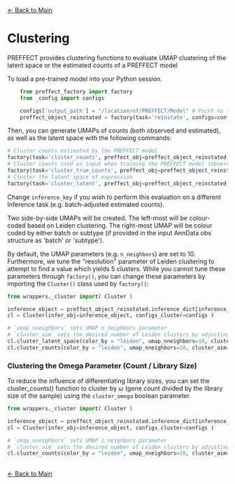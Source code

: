 [← Back to Main](../readme/readme.md#clustering)

# Clustering
PREFFECT provides clustering functions to evaluate UMAP clustering of the latent space or the estimated counts of a PREFFECT model

To load a pre-trained model into your Python session.
```python
    from preffect_factory import factory
    from _config import configs

    configs['output_path'] = "/location/of/PREFFECT/Model" # Point to the PREFFECT model you wish to import
    preffect_object_reinstated = factory(task='reinstate', configs=configs, trigger_setup=True)
```

Then, you can generate UMAPs of counts (both observed and estimated), as well as the latent space with the following commands:

```python
# Cluster counts estimated by the PREFFECT model
factory(task='cluster_counts', preffect_obj=preffect_object_reinstated, inference_key='endogenous', trigger_setup=False, configs=configs)
# Cluster counts used as input when training the PREFFECT model (observed or "true" counts)
factory(task='cluster_true_counts', preffect_obj=preffect_object_reinstated, inference_key='endogenous', trigger_setup=False, configs=configs)
# Cluster the latent space of expression
factory(task='cluster_latent', preffect_obj=preffect_object_reinstated, inference_key='endogenous', trigger_setup=False, configs=configs)
```
Change `inference_key` if you wish to perform this evaluation on a different Inference task (e.g. batch-adjusted estimated counts).

Two side-by-side UMAPs will be created. The left-most will be colour-coded based on Leiden clustering. The right-most UMAP will be colour coded by either batch or subtype (if provided in the input AnnData obs structure as 'batch' or 'subtype'). 

By default, the UMAP parameters (e.g. `n_neighbors`) are set to 10. Furthermore, we tune the "resolution" parameter of Leiden clustering to attempt to find a value which yields 5 clusters. While you cannot tune these parameters through `factory()`, you can change these parameters by importing the `Cluster()` class used by `factory()`:


```python
from wrappers._cluster import( Cluster )

inference_object = preffect_object_reinstated.inference_dict[inference_key] 
cl = Cluster(infer_obj=inference_object, configs_cluster=configs )

# `umap_nneighbors` sets UMAP n_neighbors parameter
# `cluster_aim` sets the desired number of Leiden clusters by adjusting `resolution` parameter (if not found, parameter set to 0.1)
cl.cluster_latent_space(color_by = "leiden", umap_nneighbors=10, cluster_aim=5)
cl.cluster_counts(color_by = "leiden", umap_nneighbors=10, cluster_aim=5)
```

### Clustering the Omega Parameter (Count / Library Size)

To reduce the influence of differentiating library sizes, you can set the cluster_counts() function to cluster by $\omega$ (gene count divided by the library size of the sample) using the `cluster_omega` boolean parameter.

```python
from wrappers._cluster import( Cluster )

inference_object = preffect_object_reinstated.inference_dict[inference_key] 
cl = Cluster(infer_obj=inference_object, configs_cluster=configs )

# `umap_nneighbors` sets UMAP n_neighbors parameter
# `cluster_aim` sets the desired number of Leiden clusters by adjusting `resolution` parameter (if not found, parameter set to 0.1)
cl.cluster_counts(color_by = "leiden", umap_nneighbors=10, cluster_aim=5, cluster_omega=True)
```

##
[← Back to Main](../readme.md#clustering)